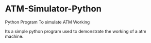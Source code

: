 # ATM-Simulator-Python
Python Program To simulate ATM Working

Its a simple python program used to demonstrate the working of a atm machine.
